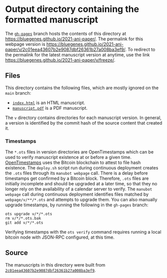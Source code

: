 # Output directory containing the formatted manuscript

The [`gh-pages`](https://github.com/bluegenes/2021-ani-paper/tree/gh-pages) branch hosts the contents of this directory at <https://bluegenes.github.io/2021-ani-paper/>.
The permalink for this webpage version is <https://bluegenes.github.io/2021-ani-paper/v/2c01eea43607b2e9087dbf26361b27a008ba3ef9/>.
To redirect to the permalink for the latest manuscript version at anytime, use the link <https://bluegenes.github.io/2021-ani-paper/v/freeze/>.

## Files

This directory contains the following files, which are mostly ignored on the `main` branch:

+ [`index.html`](index.html) is an HTML manuscript.
+ [`manuscript.pdf`](manuscript.pdf) is a PDF manuscript.

The `v` directory contains directories for each manuscript version.
In general, a version is identified by the commit hash of the source content that created it.

### Timestamps

The `*.ots` files in version directories are OpenTimestamps which can be used to verify manuscript existence at or before a given time.
[OpenTimestamps](https://opentimestamps.org/) uses the Bitcoin blockchain to attest to file hash existence.
The `deploy.sh` script run during continuous deployment creates the `.ots` files through its `manubot webpage` call.
There is a delay before timestamps get confirmed by a Bitcoin block.
Therefore, `.ots` files are initially incomplete and should be upgraded at a later time, so that they no longer rely on the availability of a calendar server to verify.
The `manubot webpage` call during continuous deployment identifies files matched by `webpage/v/**/*.ots` and attempts to upgrade them.
You can also manually upgrade timestamps, by running the following in the `gh-pages` branch:

```shell
ots upgrade v/*/*.ots
rm v/*/*.ots.bak
git add v/*/*.ots
```

Verifying timestamps with the `ots verify` command requires running a local bitcoin node with JSON-RPC configured, at this time.

## Source

The manuscripts in this directory were built from
[`2c01eea43607b2e9087dbf26361b27a008ba3ef9`](https://github.com/bluegenes/2021-ani-paper/commit/2c01eea43607b2e9087dbf26361b27a008ba3ef9).

